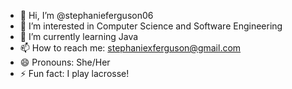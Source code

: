 - 👋 Hi, I’m @stephanieferguson06
- 👀 I’m interested in Computer Science and Software Engineering
- 🌱 I’m currently learning Java
- 📫 How to reach me: stephaniexferguson@gmail.com
- 😄 Pronouns: She/Her
- ⚡ Fun fact: I play lacrosse!

<!---
stephanieferguson06/stephanieferguson06 is a ✨ special ✨ repository because its `README.md` (this file) appears on your GitHub profile.
You can click the Preview link to take a look at your changes.
--->
